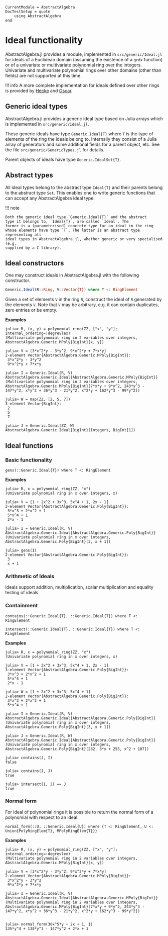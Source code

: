 ```@meta
CurrentModule = AbstractAlgebra
DocTestSetup = quote
    using AbstractAlgebra
end
```

# Ideal functionality

AbstractAlgebra.jl provides a module, implemented in `src/generic/Ideal.jl` for
ideals of a Euclidean domain (assuming the existence of a `gcdx` function)
or of a univariate or multivariate polynomial ring
over the integers. Univariate and multivariate polynomial rings over other
domains (other than fields) are not supported at this time.

!!! info
    A more complete implementation for ideals defined over other rings is
    provided by [Hecke](https://github.com/thofma/Hecke.jl) and
    [Oscar](https://github.com/oscar-system/Oscar.jl/).

## Generic ideal types

AbstractAlgebra.jl provides a generic ideal type based on Julia arrays which
is implemented in `src/generic/Ideal.jl`.

These generic ideals have type `Generic.Ideal{T}` where `T` is the type of
elements of the ring the ideals belong to. Internally they consist of a Julia
array of generators and some additional fields for a parent object, etc. See
the file `src/generic/GenericTypes.jl` for details.

Parent objects of ideals have type `Generic.IdealSet{T}`.

## Abstract types

All ideal types belong to the abstract type `Ideal{T}` and their parents belong
to the abstract type `Set`. This enables one to write generic functions that
can accept any AbstractAlgebra ideal type.

!!! note

    Both the generic ideal type `Generic.Ideal{T}` and the abstract
    type it belongs to, `Ideal{T}`, are called `Ideal`. The
    former is a (parameterised) concrete type for an ideal in the ring
    whose elements have type `T`. The latter is an abstract type representing all
    ideal types in AbstractAlgebra.jl, whether generic or very specialised (e.g.
    supplied by a C library).

## Ideal constructors

One may construct ideals in AbstractAlgebra.jl with the following constructor.

```julia
Generic.Ideal(R::Ring, V::Vector{T}) where T <: RingElement
```

Given a set of elements `V` in the ring `R`, construct the ideal of `R`
generated by the elements `V`. Note that `V` may be arbitrary, e.g. it can
contain duplicates, zero entries or be empty.

**Examples**

```jldoctest
julia> R, (x, y) = polynomial_ring(ZZ, ["x", "y"]; internal_ordering=:degrevlex)
(Multivariate polynomial ring in 2 variables over integers, AbstractAlgebra.Generic.MPoly{BigInt}[x, y])

julia> V = [3*x^2*y - 3*y^2, 9*x^2*y + 7*x*y]
2-element Vector{AbstractAlgebra.Generic.MPoly{BigInt}}:
 3*x^2*y - 3*y^2
 9*x^2*y + 7*x*y

julia> I = Generic.Ideal(R, V)
AbstractAlgebra.Generic.Ideal{AbstractAlgebra.Generic.MPoly{BigInt}}(Multivariate polynomial ring in 2 variables over integers, AbstractAlgebra.Generic.MPoly{BigInt}[7*x*y + 9*y^2, 243*y^3 - 147*y^2, x*y^2 + 36*y^3 - 21*y^2, x^2*y + 162*y^3 - 99*y^2])

julia> W = map(ZZ, [2, 5, 7])
3-element Vector{BigInt}:
 2
 5
 7

julia> J = Generic.Ideal(ZZ, W)
AbstractAlgebra.Generic.Ideal{BigInt}(Integers, BigInt[1])
```

## Ideal functions

### Basic functionality

```@docs
gens(::Generic.Ideal{T}) where T <: RingElement
```

**Examples**

```jldoctest
julia> R, x = polynomial_ring(ZZ, "x")
(Univariate polynomial ring in x over integers, x)

julia> V = [1 + 2x^2 + 3x^3, 5x^4 + 1, 2x - 1]
3-element Vector{AbstractAlgebra.Generic.Poly{BigInt}}:
 3*x^3 + 2*x^2 + 1
 5*x^4 + 1
 2*x - 1

julia> I = Generic.Ideal(R, V)
AbstractAlgebra.Generic.Ideal{AbstractAlgebra.Generic.Poly{BigInt}}(Univariate polynomial ring in x over integers, AbstractAlgebra.Generic.Poly{BigInt}[3, x + 1])

julia> gens(I)
2-element Vector{AbstractAlgebra.Generic.Poly{BigInt}}:
 3
 x + 1
```

### Arithmetic of Ideals

Ideals support addition, multiplication, scalar multiplication and equality testing of
ideals.

### Containment

```@docs
contains(::Generic.Ideal{T}, ::Generic.Ideal{T}) where T <: RingElement
```

```@docs
intersect(::Generic.Ideal{T}, ::Generic.Ideal{T}) where T <: RingElement
```

**Examples**

```jldoctest
julia> R, x = polynomial_ring(ZZ, "x")
(Univariate polynomial ring in x over integers, x)

julia> V = [1 + 2x^2 + 3x^3, 5x^4 + 1, 2x - 1]
3-element Vector{AbstractAlgebra.Generic.Poly{BigInt}}:
 3*x^3 + 2*x^2 + 1
 5*x^4 + 1
 2*x - 1

julia> W = [1 + 2x^2 + 3x^3, 5x^4 + 1]
2-element Vector{AbstractAlgebra.Generic.Poly{BigInt}}:
 3*x^3 + 2*x^2 + 1
 5*x^4 + 1

julia> I = Generic.Ideal(R, V)
AbstractAlgebra.Generic.Ideal{AbstractAlgebra.Generic.Poly{BigInt}}(Univariate polynomial ring in x over integers, AbstractAlgebra.Generic.Poly{BigInt}[3, x + 1])

julia> J = Generic.Ideal(R, W)
AbstractAlgebra.Generic.Ideal{AbstractAlgebra.Generic.Poly{BigInt}}(Univariate polynomial ring in x over integers, AbstractAlgebra.Generic.Poly{BigInt}[282, 3*x + 255, x^2 + 107])

julia> contains(J, I)
false

julia> contains(I, J)
true

julia> intersect(I, J) == J
true
```

### Normal form

For ideal of polynomial rings it is possible to return the normal form of
a polynomial with respect to an ideal.

```@docs
normal_form(::U, ::Generic.Ideal{U}) where {T <: RingElement, U <: Union{PolyRingElem{T}, MPolyRingElem{T}}}
```

**Examples**

```jldoctest
julia> R, (x, y) = polynomial_ring(ZZ, ["x", "y"]; internal_ordering=:degrevlex)
(Multivariate polynomial ring in 2 variables over integers, AbstractAlgebra.Generic.MPoly{BigInt}[x, y])

julia> V = [3*x^2*y - 3*y^2, 9*x^2*y + 7*x*y]
2-element Vector{AbstractAlgebra.Generic.MPoly{BigInt}}:
 3*x^2*y - 3*y^2
 9*x^2*y + 7*x*y

julia> I = Generic.Ideal(R, V)
AbstractAlgebra.Generic.Ideal{AbstractAlgebra.Generic.MPoly{BigInt}}(Multivariate polynomial ring in 2 variables over integers, AbstractAlgebra.Generic.MPoly{BigInt}[7*x*y + 9*y^2, 243*y^3 - 147*y^2, x*y^2 + 36*y^3 - 21*y^2, x^2*y + 162*y^3 - 99*y^2])


julia> normal_form(30x^5*y + 2x + 1, I)
135*y^4 + 138*y^3 - 147*y^2 + 2*x + 1
```

